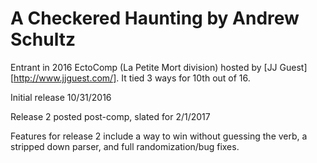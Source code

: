 # A Checkered Haunting by Andrew Schultz

Entrant in 2016 EctoComp (La Petite Mort division) hosted by [JJ Guest][http://www.jjguest.com/]. It tied 3 ways for 10th out of 16.

Initial release 10/31/2016

Release 2 posted post-comp, slated for 2/1/2017

Features for release 2 include a way to win without guessing the verb, a stripped down parser, and full randomization/bug fixes.